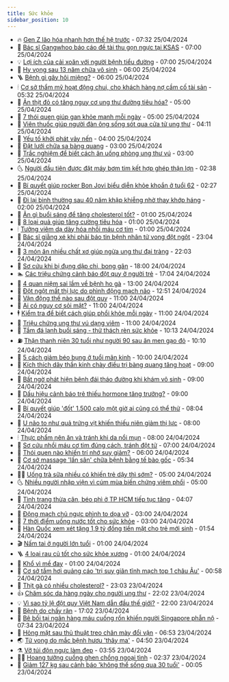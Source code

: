 ```yaml
---
title: Sức khỏe
sidebar_position: 10
---
```


<!-- vnexpress-suc-khoe:START -->
- 🔥 [Gen Z lão hóa nhanh hơn thế hệ trước](https://vnexpress.net/gen-z-lao-hoa-nhanh-hon-the-he-truoc-4738693.html) - 07:32 25/04/2024
- 🥰 [Bác sĩ Gangwhoo báo cáo đề tài thu gọn ngực tại KSAS](https://vnexpress.net/bac-si-gangwhoo-bao-cao-de-tai-thu-gon-nguc-tai-ksas-4738716.html) - 07:00 25/04/2024
- 💡 [Lợi ích của cải xoăn với người bệnh tiểu đường](https://vnexpress.net/loi-ich-cua-cai-xoan-voi-nguoi-benh-tieu-duong-4738409.html) - 07:00 25/04/2024
- 🤗 [Hy vọng sau 13 năm chữa vô sinh](https://vnexpress.net/hy-vong-sau-13-nam-chua-vo-sinh-4738561.html) - 06:00 25/04/2024
- 🪜 [Bệnh gì gây hôi miệng?](https://vnexpress.net/benh-gi-gay-hoi-mieng-4737606.html) - 06:00 25/04/2024
- 🕯 [Cơ sở thẩm mỹ hoạt động chui, cho khách hàng nợ cầm cố tài sản](https://vnexpress.net/co-so-tham-my-hoat-dong-chui-cho-khach-hang-no-cam-co-tai-san-4738562.html) - 05:32 25/04/2024
- 🤭 [Ăn thịt đỏ có tăng nguy cơ ung thư đường tiêu hóa?](https://vnexpress.net/an-thit-do-co-tang-nguy-co-ung-thu-duong-tieu-hoa-4738577.html) - 05:00 25/04/2024
- 👀 [7 thói quen giúp gan khỏe mạnh mỗi ngày](https://vnexpress.net/7-thoi-quen-giup-gan-khoe-manh-moi-ngay-4738553.html) - 05:00 25/04/2024
- 🌋 [Viên thuốc giúp người đàn ông sống sót qua cửa tử ung thư](https://vnexpress.net/vien-thuoc-giup-nguoi-dan-ong-song-sot-qua-cua-tu-ung-thu-4738643.html) - 04:11 25/04/2024
- 🫶 [Yếu tố khởi phát vảy nến](https://vnexpress.net/yeu-to-khoi-phat-vay-nen-4738549.html) - 04:00 25/04/2024
- 🦆 [Đặt lưới chữa sa bàng quang](https://vnexpress.net/dat-luoi-chua-sa-bang-quang-4738556.html) - 03:00 25/04/2024
- 🚀 [Trắc nghiệm để biết cách ăn uống phòng ung thư vú](https://vnexpress.net/trac-nghiem-de-biet-cach-an-uong-phong-ung-thu-vu-4738498.html) - 03:00 25/04/2024
- 🌜 [Người đầu tiên được đặt máy bơm tim kết hợp ghép thận lợn](https://vnexpress.net/nguoi-dau-tien-duoc-dat-may-bom-tim-ket-hop-ghep-than-lon-4738576.html) - 02:38 25/04/2024
- 🧰 [Bí quyết giúp rocker Bon Jovi biểu diễn khỏe khoắn ở tuổi 62](https://vnexpress.net/bi-quyet-giup-rocker-bon-jovi-bieu-dien-khoe-khoan-o-tuoi-62-4738439.html) - 02:27 25/04/2024
- 💫 [Đi lại bình thường sau 40 năm khập khiễng nhờ thay khớp háng](https://vnexpress.net/di-lai-binh-thuong-sau-40-nam-khap-khieng-nho-thay-khop-hang-4738543.html) - 02:00 25/04/2024
- 🌝 [Ăn gì buổi sáng để tăng cholesterol tốt?](https://vnexpress.net/an-gi-buoi-sang-de-tang-cholesterol-tot-4738458.html) - 01:00 25/04/2024
- 🗽 [8 loại quả giúp tăng cường tiêu hóa](https://vnexpress.net/8-loai-qua-giup-tang-cuong-tieu-hoa-4738380.html) - 01:00 25/04/2024
- 🕯 [Tưởng viêm dạ dày hóa nhồi máu cơ tim](https://vnexpress.net/tuong-viem-da-day-hoa-nhoi-mau-co-tim-4738117.html) - 01:00 25/04/2024
- 🦅 [Bác sĩ giằng xé khi phải báo tin bệnh nhân tử vong đột ngột](https://vnexpress.net/bac-si-giang-xe-khi-phai-bao-tin-benh-nhan-tu-vong-dot-ngot-4735247.html) - 23:04 24/04/2024
- 🦆 [3 món ăn nhiều chất xơ giúp ngừa ung thư đại tràng](https://vnexpress.net/3-mon-an-nhieu-chat-xo-giup-ngua-ung-thu-dai-trang-4737970.html) - 22:03 24/04/2024
- 🎊 [Sơ cứu khi bị đụng dập chi, bong gân](https://vnexpress.net/so-cuu-khi-bi-dung-dap-chi-bong-gan-4737980.html) - 18:00 24/04/2024
- 🏊 [Các triệu chứng cảnh báo đột quỵ ở người trẻ](https://vnexpress.net/cac-trieu-chung-canh-bao-dot-quy-o-nguoi-tre-4738360.html) - 17:04 24/04/2024
- 📝 [4 quan niệm sai lầm về bệnh ho gà](https://vnexpress.net/4-quan-niem-sai-lam-ve-benh-ho-ga-4738274.html) - 13:00 24/04/2024
- 💯 [Đột ngột mất thị lực do phình động mạch não](https://vnexpress.net/dot-ngot-mat-thi-luc-do-phinh-dong-mach-nao-4738312.html) - 12:51 24/04/2024
- 🌊 [Vận động thế nào sau đột quỵ](https://vnexpress.net/van-dong-the-nao-sau-dot-quy-4738402.html) - 11:00 24/04/2024
- 🚀 [Ai có nguy cơ sỏi mật?](https://vnexpress.net/ai-co-nguy-co-soi-mat-4738344.html) - 11:00 24/04/2024
- 🕴 [Kiểm tra để biết cách giúp phổi khỏe mỗi ngày](https://vnexpress.net/kiem-tra-de-biet-cach-giup-phoi-khoe-moi-ngay-4738323.html) - 11:00 24/04/2024
- 🗽 [Triệu chứng ung thư vú dạng viêm](https://vnexpress.net/trieu-chung-ung-thu-vu-dang-viem-4738237.html) - 11:00 24/04/2024
- 🎡 [Tắm đá lạnh buổi sáng - thử thách rèn sức khỏe](https://vnexpress.net/tam-da-lanh-buoi-sang-thu-thach-ren-suc-khoe-4734882.html) - 10:13 24/04/2024
- ⛽️ [Thận thanh niên 30 tuổi như người 90 sau ăn men gạo đỏ](https://vnexpress.net/than-thanh-nien-30-tuoi-nhu-nguoi-90-sau-an-men-gao-do-4738381.html) - 10:10 24/04/2024
- 🦆 [5 cách giảm béo bụng ở tuổi mãn kinh](https://vnexpress.net/5-cach-giam-beo-bung-o-tuoi-man-kinh-4737999.html) - 10:00 24/04/2024
- 🤩 [Kích thích dây thần kinh chày điều trị bàng quang tăng hoạt](https://vnexpress.net/kich-thich-day-than-kinh-chay-dieu-tri-bang-quang-tang-hoat-4738316.html) - 09:00 24/04/2024
- 🦒 [Bất ngờ phát hiện bệnh đái tháo đường khi khám vô sinh](https://vnexpress.net/bat-ngo-phat-hien-benh-dai-thao-duong-khi-kham-vo-sinh-4738306.html) - 09:00 24/04/2024
- 💫 [Dấu hiệu cảnh báo trẻ thiếu hormone tăng trưởng?](https://vnexpress.net/dau-hieu-canh-bao-tre-thieu-hormone-tang-truong-4738295.html) - 09:00 24/04/2024
- 🐘 [Bí quyết giúp &#39;đốt&#39; 1.500 calo một giờ ai cũng có thể thử](https://vnexpress.net/bi-quyet-giup-dot-1-500-calo-mot-gio-ai-cung-co-the-thu-4737961.html) - 08:04 24/04/2024
- 🚀 [U não to như quả trứng vịt khiến thiếu niên giảm thị lực](https://vnexpress.net/u-nao-to-nhu-qua-trung-vit-khien-thieu-nien-giam-thi-luc-4738311.html) - 08:00 24/04/2024
- 🕯 [Thực phẩm nên ăn và tránh khi da nổi mụn](https://vnexpress.net/thuc-pham-nen-an-va-tranh-khi-da-noi-mun-4738120.html) - 08:00 24/04/2024
- 🦏 [Sơ cứu nhồi máu cơ tim đúng cách, tránh đột tử](https://vnexpress.net/so-cuu-nhoi-mau-co-tim-dung-cach-tranh-dot-tu-4738165.html) - 07:00 24/04/2024
- 🦄 [Thói quen nào khiến trí nhớ suy giảm?](https://vnexpress.net/thoi-quen-nao-khien-tri-nho-suy-giam-4738106.html) - 06:00 24/04/2024
- 🦒 [Cơ sở massage &#39;lấn sân&#39; chữa bệnh bằng tế bào gốc](https://vnexpress.net/co-so-massage-lan-san-chua-benh-bang-te-bao-goc-4738198.html) - 05:34 24/04/2024
- 👨‍🏫 [Uống trà sữa nhiều có khiến trẻ dậy thì sớm?](https://vnexpress.net/uong-tra-sua-nhieu-co-khien-tre-day-thi-som-4738202.html) - 05:00 24/04/2024
- 🌜 [Nhiều người nhập viện vì cúm mùa biến chứng viêm phổi](https://vnexpress.net/nhieu-nguoi-nhap-vien-vi-cum-mua-bien-chung-viem-phoi-4737858.html) - 05:00 24/04/2024
- 🚀 [Tình trạng thừa cân, béo phì ở TP HCM tiếp tục tăng](https://vnexpress.net/tinh-trang-thua-can-beo-phi-o-tp-hcm-tiep-tuc-tang-4738159.html) - 04:07 24/04/2024
- 💃 [Động mạch chủ ngực phình to dọa vỡ](https://vnexpress.net/dong-mach-chu-nguc-phinh-to-doa-vo-4738101.html) - 03:00 24/04/2024
- 💯 [7 thời điểm uống nước tốt cho sức khỏe](https://vnexpress.net/7-thoi-diem-uong-nuoc-tot-cho-suc-khoe-4737996.html) - 03:00 24/04/2024
- 🤔 [Hàn Quốc xem xét tặng 1,9 tỷ đồng tiền mặt cho trẻ mới sinh](https://vnexpress.net/han-quoc-xem-xet-tang-1-9-ty-dong-tien-mat-cho-tre-moi-sinh-4738084.html) - 01:54 24/04/2024
- 🎬 [Nấm tai ở người lớn tuổi](https://vnexpress.net/nam-tai-o-nguoi-lon-tuoi-4738023.html) - 01:00 24/04/2024
- 🪜 [4 loại rau củ tốt cho sức khỏe xương](https://vnexpress.net/4-loai-rau-cu-tot-cho-suc-khoe-xuong-4737947.html) - 01:00 24/04/2024
- 🦣 [Khổ vì mề đay](https://vnexpress.net/kho-vi-me-day-4737907.html) - 01:00 24/04/2024
- 🧐 [Cơ sở tắm hơi quảng cáo &#39;trị suy giãn tĩnh mạch top 1 châu Âu&#39;](https://vnexpress.net/co-so-tam-hoi-quang-cao-tri-suy-gian-tinh-mach-top-1-chau-au-4738032.html) - 00:58 24/04/2024
- 🤡 [Thịt gà có nhiều cholesterol?](https://vnexpress.net/thit-ga-co-nhieu-cholesterol-4736106.html) - 23:03 23/04/2024
- 👍 [Chăm sóc da hàng ngày cho người ung thư](https://vnexpress.net/cham-soc-da-hang-ngay-cho-nguoi-ung-thu-4737470.html) - 22:02 23/04/2024
- 💡 [Vì sao tỷ lệ đột quỵ Việt Nam dẫn đầu thế giới?](https://vnexpress.net/vi-sao-ty-le-dot-quy-viet-nam-dan-dau-the-gioi-4737506.html) - 22:00 23/04/2024
- 💯 [Bệnh do chấy rận](https://vnexpress.net/suc-khoe-cam-nang-cac-benh-benh-do-chay-ran-4737699.html) - 17:02 23/04/2024
- 🧠 [Bê bối tại ngân hàng máu cuống rốn khiến người Singapore phẫn nộ](https://vnexpress.net/be-boi-tai-ngan-hang-mau-cuong-ron-khien-nguoi-singapore-phan-no-4737743.html) - 07:34 23/04/2024
- 🎡 [Hỏng mặt sau thủ thuật treo chân mày đổi vận](https://vnexpress.net/mat-da-lo-ca-phan-co-sau-treo-chan-may-doi-van-4737487.html) - 06:53 23/04/2024
- 🌏 [Tử vong do mắc bệnh hươu &#39;thây ma&#39;](https://vnexpress.net/tu-vong-do-mac-benh-huou-thay-ma-4737660.html) - 04:50 23/04/2024
- ⚗️ [Vỡ túi độn ngực làm đẹp](https://vnexpress.net/vo-tui-don-nguc-lam-dep-4737486.html) - 03:55 23/04/2024
- 👨‍🏫 [Hoang tưởng cuồng ghen chồng ngoại tình](https://vnexpress.net/hoang-tuong-cuong-ghen-chong-ngoai-tinh-4737498.html) - 02:37 23/04/2024
- 🤖 [Giảm 127 kg sau cảnh báo &#39;không thể sống qua 30 tuổi&#39;](https://vnexpress.net/giam-127-kg-sau-canh-bao-khong-the-song-qua-30-tuoi-4737348.html) - 00:05 23/04/2024<!-- vnexpress-suc-khoe:END -->
